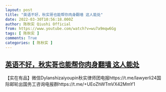 ```yaml
---
layout: post
title: "英语不好，秋实哥也能帮你肉身翻墙 这人能处"
date: 2022-03-30T10:56:18.000Z
author: 陈秋实 Qiushi Official
from: https://www.youtube.com/watch?v=wu7a9mqw6Gg
tags: [ 陈秋实 ]
comments: True
categories: [ 陈秋实 ]
---
```

<!--1648637778000-->
[英语不好，秋实哥也能帮你肉身翻墙 这人能处](https://www.youtube.com/watch?v=wu7a9mqw6Gg)
------

<div>
【实在有品】微信Dylanshizaiyoupin秋实律师团电报https://t.me/lawyerli24国际邮轮出国务工咨询电报群https://t.me/+UEoZhWTmVX42MmY1
</div>
